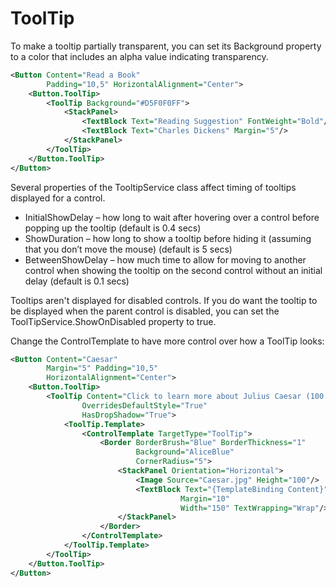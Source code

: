 # ToolTip

To make a tooltip partially transparent, you can set its Background property to a color that includes an alpha value indicating transparency.

```xml
<Button Content="Read a Book"
        Padding="10,5" HorizontalAlignment="Center">
    <Button.ToolTip>
        <ToolTip Background="#D5F0F0FF">
            <StackPanel>
                <TextBlock Text="Reading Suggestion" FontWeight="Bold"/>
                <TextBlock Text="Charles Dickens" Margin="5"/>
            </StackPanel>
        </ToolTip>
    </Button.ToolTip>
</Button>
```

Several properties of the TooltipService class affect timing of tooltips displayed for a control.

- InitialShowDelay – how long to wait after hovering over a control before popping up the tooltip (default is 0.4 secs)
- ShowDuration – how long to show a tooltip before hiding it (assuming that you don’t move the mouse) (default is 5 secs)
- BetweenShowDelay – how much time to allow for moving to another control when showing the tooltip on the second control without an initial delay (default is 0.1 secs)


Tooltips aren't displayed for disabled controls. If you do want the tooltip to be displayed when the parent control is disabled, you can set the ToolTipService.ShowOnDisabled property to true.

Change the ControlTemplate to have more control over how a ToolTip looks:

```xml
<Button Content="Caesar"
        Margin="5" Padding="10,5"
        HorizontalAlignment="Center">
    <Button.ToolTip>
        <ToolTip Content="Click to learn more about Julius Caesar (100 BC - 44 BC)"
                OverridesDefaultStyle="True"
                HasDropShadow="True">
            <ToolTip.Template>
                <ControlTemplate TargetType="ToolTip">
                    <Border BorderBrush="Blue" BorderThickness="1"
                            Background="AliceBlue"
                            CornerRadius="5">
                        <StackPanel Orientation="Horizontal">
                            <Image Source="Caesar.jpg" Height="100"/>
                            <TextBlock Text="{TemplateBinding Content}"
                                      Margin="10"
                                      Width="150" TextWrapping="Wrap"/>
                        </StackPanel>
                    </Border>
                </ControlTemplate>
            </ToolTip.Template>
        </ToolTip>
    </Button.ToolTip>
</Button>
```
<!--stackedit_data:
eyJoaXN0b3J5IjpbNTE3MjkxODkxXX0=
-->